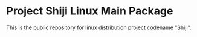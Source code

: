 # Project Shiji Linux Main Package

This is the public repository for linux distribution project codename "Shiji".
